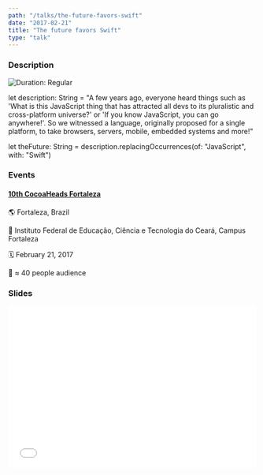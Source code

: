 ```yaml
---
path: "/talks/the-future-favors-swift"
date: "2017-02-21"
title: "The future favors Swift"
type: "talk"
---
```


### Description

![Duration: Regular](https://img.shields.io/badge/duration-regular-yellowgreen?style=for-the-badge)

let description: String = "A few years ago, everyone heard things such as 'What is this JavaScript thing that has attracted all devs to its pluralistic and cross-platform universe?' or 'If you know JavaScript, you can go anywhere!'. So we witnessed a language, originally proposed for a single platform, to take browsers, servers, mobile, embedded systems and more!"

let theFuture: String = description.replacingOccurrences(of: "JavaScript", with: "Swift")

### Events

#### [10th CocoaHeads Fortaleza](http://www.cocoaheads.com.br/agendas/detalhes/181)

🌎 Fortaleza, Brazil

📍 Instituto Federal de Educação, Ciência e Tecnologia do Ceará, Campus Fortaleza

🗓️ February 21, 2017

👥 ≈ 40 people audience

### Slides

<div style="left: 0; width: 100%; height: 0; position: relative; padding-bottom: 65.2103%;"><iframe src="//speakerdeck.com/player/ef260bbd657a440e905fbb7060399ddf" style="border: 0; top: 0; left: 0; width: 100%; height: 100%; position: absolute;" allowfullscreen scrolling="no"></iframe></div>
